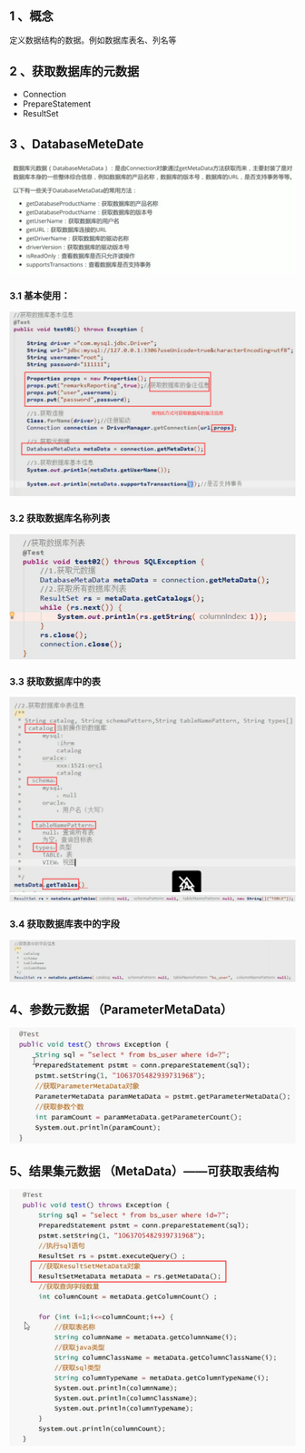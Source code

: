 ## 1 、概念
定义数据结构的数据。例如数据库表名、列名等
## 2 、获取数据库的元数据
- Connection
- PrepareStatement
- ResultSet 
## 3 、DatabaseMeteDate 
![title](https://raw.githubusercontent.com/JianXiLin/gitnote-images/master/gitnote/2019/12/13/1576226333581-1576226333584.png)
### 3.1 基本使用：
![title](https://raw.githubusercontent.com/JianXiLin/gitnote-images/master/gitnote/2019/12/13/1576226499571-1576226499578.png)
### 3.2 获取数据库名称列表
![title](https://raw.githubusercontent.com/JianXiLin/gitnote-images/master/gitnote/2019/12/13/1576226686070-1576226686073.png)
### 3.3 获取数据库中的表
![title](https://raw.githubusercontent.com/JianXiLin/gitnote-images/master/gitnote/2019/12/13/1576227158825-1576227158827.png)
![title](https://raw.githubusercontent.com/JianXiLin/gitnote-images/master/gitnote/2019/12/13/1576227551973-1576227552008.png)
### 3.4 获取数据库表中的字段
![title](https://raw.githubusercontent.com/JianXiLin/gitnote-images/master/gitnote/2019/12/13/1576227759521-1576227759523.png)

## 4、参数元数据 （ParameterMetaData）
![title](https://raw.githubusercontent.com/JianXiLin/gitnote-images/master/gitnote/2019/12/13/1576228127209-1576228127213.png)

## 5、结果集元数据 （MetaData）——可获取表结构
![title](https://raw.githubusercontent.com/JianXiLin/gitnote-images/master/gitnote/2019/12/13/1576228866222-1576228866256.png)
